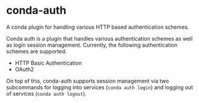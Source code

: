 # conda-auth

A conda plugin for handling various HTTP based authentication schemes.

Conda auth is a plugin that handles various authentication schemes as well as
login session management. Currently, the following authentication schemes are
supported:

- HTTP Basic Authentication
- OAuth2

On top of this, conda-auth supports session management via two subcommands
for logging into services (`conda auth login`) and logging out of services (`conda auth logout`).
